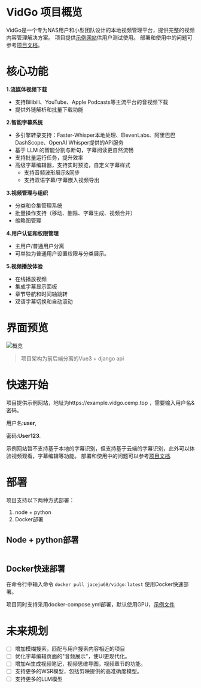# VidGo 项目概览

VidGo是一个专为NAS用户和小型团队设计的本地视频管理平台，提供完整的视频内容管理解决方案。
项目提供[示例网站](https://example.vidgo.cemp.top/)供用户测试使用。
部署和使用中的问题可参考[项目文档](https://doc.vidgo.cemp.top/)。

# 核心功能

**1.流媒体视频下载**
- 支持Bilibili、YouTube、Apple Podcasts等主流平台的音视频下载  
- 提供外链解析和批量下载功能 

**2.智能字幕系统**

- 多引擎转录支持：Faster-Whisper本地处理、ElevenLabs、阿里巴巴DashScope、OpenAI Whisper提供的APi服务
- 基于 LLM 的智能分割与断句，字幕阅读更自然流畅
- 支持批量运行任务，提升效率
- 高级字幕编辑器，支持实时预览，自定义字幕样式
    - 支持音频波形展示&同步
    - 支持双语字幕/字幕嵌入视频导出

**3.视频管理与组织**
- 分类和合集管理系统 
- 批量操作支持（移动、删除、字幕生成、视频合并）
- 缩略图管理

**4.用户认证和权限管理**
- 主用户/普通用户分离
- 可单独为普通用户设置权限与分类展示。

**5.视频播放体验**
- 在线播放视频
- 集成字幕显示面板
- 章节导航和时间轴跳转
- 双语字幕切换和自动滚动 

# 界面预览
![概览](https://doc.vidgo.cemp.top/assets/images/overview-6abee6dae72e659c5837d798dd0090a2.png)


> 项目架构为前后端分离的Vue3 + django api



# 快速开始
项目提供示例网站，地址为https://example.vidgo.cemp.top ，需要输入用户名&密码。

用户名:**user**,

密码:**User123**.

示例网站暂不支持基于本地的字幕识别，但支持基于云端的字幕识别，此外可以体验视频观看，字幕编辑等功能。
部署和使用中的问题可以参考[项目文档](https://doc.vidgo.cemp.top/).

# 部署
项目支持以下两种方式部署：
1. node + python
2. Docker部署

## Node + python部署
```

```


## Docker快速部署
在命令行中输入命令
`docker pull jaceju68/vidgo:latest`
使用Docker快速部署。

项目同时支持采用docker-compose.yml部署，默认使用GPU，[示例文件](https://github.com/JaceJu-frog/vidgo/blob/main/docker-compose.yml)


# 未来规划
- [ ] 增加模糊搜索，匹配与用户搜索内容相近的项目
- [ ] 优化字幕编辑页面的"音频展示"，使UI更现代化。
- [ ] 增加Ai生成视频笔记，视频思维导图，视频章节的功能。
- [ ] 支持更多的WSR模型，包括剪映提供的高准确度模型。
- [ ] 支持更多的LLM模型